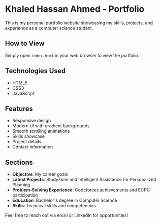 # Khaled Hassan Ahmed - Portfolio

This is my personal portfolio website showcasing my skills, projects, and experience as a computer science student.

## How to View

Simply open `index.html` in your web browser to view the portfolio.

## Technologies Used

- HTML5
- CSS3
- JavaScript

## Features

- Responsive design
- Modern UI with gradient backgrounds
- Smooth scrolling animations
- Skills showcase
- Project details
- Contact information

## Sections

- **Objective**: My career goals
- **Latest Projects**: StudyZone and Intelligent Assistance for Personalized Planning
- **Problem-Solving Experience**: Codeforces achievements and ECPC participation
- **Education**: Bachelor's degree in Computer Science
- **Skills**: Technical skills and competencies

Feel free to reach out via email or LinkedIn for opportunities!